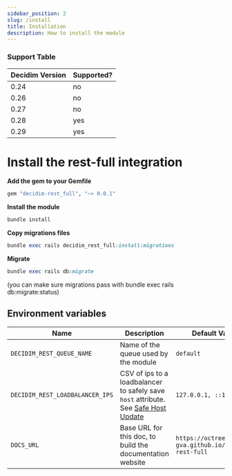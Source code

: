 ```yaml
---
sidebar_position: 2
slug: /install
title: Installation
description: How to install the module
---
```


### Support Table
| Decidim Version | Supported?  |
|-----------------|-------------|
| 0.24            | no          |
| 0.26            | no         |
| 0.27            | no         |
| 0.28            | yes |
| 0.29            | yes |

# Install the rest-full integration

**Add the gem to your Gemfile**<br />
```ruby
gem "decidim-rest_full", "~> 0.0.1"
```

**Install the module**<br />
```ruby
bundle install
```

**Copy migrations files**<br />
```ruby
bundle exec rails decidim_rest_full:install:migrations
```

**Migrate**<br />
```ruby
bundle exec rails db:migrate
```
(you can make sure migrations pass with bundle exec rails db:migrate:status)

## Environment variables

| Name | Description | Default Value |
|------|-------------|---------------|
| `DECIDIM_REST_QUEUE_NAME`| Name of the queue used by the module | `default` |
| `DECIDIM_REST_LOADBALANCER_IPS`| CSV of ips to a loadbalancer to safely save `host` attribute. See [Safe Host Update](/dev/update-hosts) | `127.0.0.1, ::1` |
| `DOCS_URL`| Base URL for this doc, to build the documentation website | `https://octree-gva.github.io/decidim-rest-full` |
